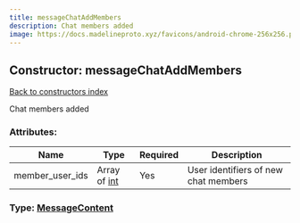 ```yaml
---
title: messageChatAddMembers
description: Chat members added
image: https://docs.madelineproto.xyz/favicons/android-chrome-256x256.png
---
```

## Constructor: messageChatAddMembers  
[Back to constructors index](index.md)



Chat members added

### Attributes:

| Name     |    Type       | Required | Description |
|----------|---------------|----------|-------------|
|member\_user\_ids|Array of [int](../types/int.md) | Yes|User identifiers of new chat members|



### Type: [MessageContent](../types/MessageContent.md)


